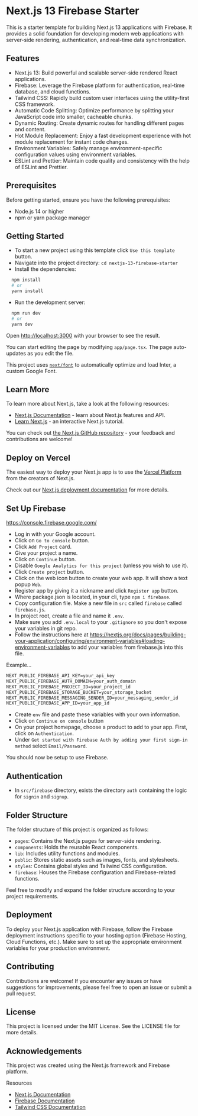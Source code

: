 # Next.js 13 Firebase Starter

This is a starter template for building Next.js 13 applications with Firebase. It provides a solid foundation for developing modern web applications with server-side rendering, authentication, and real-time data synchronization.

## Features

- Next.js 13: Build powerful and scalable server-side rendered React applications.
- Firebase: Leverage the Firebase platform for authentication, real-time database, and cloud functions.
- Tailwind CSS: Rapidly build custom user interfaces using the utility-first CSS framework.
- Automatic Code Splitting: Optimize performance by splitting your JavaScript code into smaller, cacheable chunks.
- Dynamic Routing: Create dynamic routes for handling different pages and content.
- Hot Module Replacement: Enjoy a fast development experience with hot module replacement for instant code changes.
- Environment Variables: Safely manage environment-specific configuration values using environment variables.
- ESLint and Prettier: Maintain code quality and consistency with the help of ESLint and Prettier.

## Prerequisites

Before getting started, ensure you have the following prerequisites:

- Node.js 14 or higher
- npm or yarn package manager

## Getting Started

- To start a new project using this template click `Use this template` button.
- Navigate into the project directory: `cd nextjs-13-firebase-starter`
- Install the dependencies:

```bash
  npm install
  # or
  yarn install
```

- Run the development server:

```bash
  npm run dev
  # or
  yarn dev
```

Open [http://localhost:3000](http://localhost:3000) with your browser to see the result.

You can start editing the page by modifying `app/page.tsx`. The page auto-updates as you edit the file.

This project uses [`next/font`](https://nextjs.org/docs/basic-features/font-optimization) to automatically optimize and load Inter, a custom Google Font.

## Learn More

To learn more about Next.js, take a look at the following resources:

- [Next.js Documentation](https://nextjs.org/docs) - learn about Next.js features and API.
- [Learn Next.js](https://nextjs.org/learn) - an interactive Next.js tutorial.

You can check out [the Next.js GitHub repository](https://github.com/vercel/next.js/) - your feedback and contributions are welcome!

## Deploy on Vercel

The easiest way to deploy your Next.js app is to use the [Vercel Platform](https://vercel.com/new?utm_medium=default-template&filter=next.js&utm_source=create-next-app&utm_campaign=create-next-app-readme) from the creators of Next.js.

Check out our [Next.js deployment documentation](https://nextjs.org/docs/deployment) for more details.

## Set Up Firebase

<https://console.firebase.google.com/>

- Log in with your Google account.
- Click on `Go to console` button.
- Click `Add Project` card.
- Give your project a name.
- Click on `Continue` button.
- Disable `Google Analytics for this project` (unless you wish to use it).
- Click `Create project` button.
- Click on the web icon button to create your web app. It will show a text popup `Web`.
- Register app by giving it a nickname and click `Register app` button.
- Where package.json is located, in your cli, type `npm i firebase`.
- Copy configuration file. Make a new file in `src` called `firebase` called `firebase.js`.
- In project root, create a file and name it `.env`.
- Make sure you add `.env.local` to your `.gitignore` so you don't expose your variables in git repo.
- Follow the instructions here at <https://nextjs.org/docs/pages/building-your-application/configuring/environment-variables#loading-environment-variables> to add your variables from firebase.js into this file.

Example...

```md
NEXT_PUBLIC_FIREBASE_API_KEY=your_api_key
NEXT_PUBLIC_FIREBASE_AUTH_DOMAIN=your_auth_domain
NEXT_PUBLIC_FIREBASE_PROJECT_ID=your_project_id
NEXT_PUBLIC_FIREBASE_STORAGE_BUCKET=your_storage_bucket
NEXT_PUBLIC_FIREBASE_MESSAGING_SENDER_ID=your_messaging_sender_id
NEXT_PUBLIC_FIREBASE_APP_ID=your_app_id
```

- Create `env` file and paste these variables with your own information.
- Click on `Continue on console` button
- On your project homepage, choose a product to add to your app. First, click on `Authentication`.
- Under `Get started with Firebase Auth by adding your first sign-in method` select `Email/Password`.

You should now be setup to use Firebase.

## Authentication

- In `src/firebase` directory, exists the directory `auth` containing the logic for `signin` and `signup`.

## Folder Structure

The folder structure of this project is organized as follows:

- `pages`: Contains the Next.js pages for server-side rendering.
- `components`: Holds the reusable React components.
- `lib`: Includes utility functions and modules.
- `public`: Stores static assets such as images, fonts, and stylesheets.
- `styles`: Contains global styles and Tailwind CSS configuration.
- `firebase`: Houses the Firebase configuration and Firebase-related functions.

Feel free to modify and expand the folder structure according to your project requirements.

## Deployment

To deploy your Next.js application with Firebase, follow the Firebase deployment instructions specific to your hosting option (Firebase Hosting, Cloud Functions, etc.). Make sure to set up the appropriate environment variables for your production environment.

## Contributing

Contributions are welcome! If you encounter any issues or have suggestions for improvements, please feel free to open an issue or submit a pull request.

## License

This project is licensed under the MIT License. See the LICENSE file for more details.

## Acknowledgements

This project was created using the Next.js framework and Firebase platform.

Resources

- [Next.js Documentation](https://nextjs.org/docs)
- [Firebase Documentation](https://firebase.google.com/docs)
- [Tailwind CSS Documentation](https://tailwindcss.com/docs)
